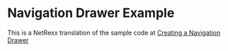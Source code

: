 #  Navigation Drawer Example

This is a NetRexx translation of the sample code at [Creating a Navigation Drawer](http://developer.android.com/training/implementing-navigation/nav-drawer.html)
